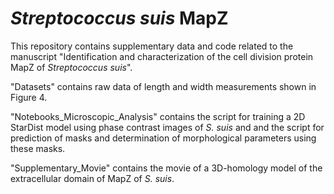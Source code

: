 # <i>Streptococcus suis</i> MapZ
This repository contains supplementary data and code related to the manuscript "Identification and characterization of the cell division protein MapZ of <i>Streptococcus suis</i>". 

"Datasets" contains raw data of length and width measurements shown in Figure 4.

"Notebooks_Microscopic_Analysis" contains the script for training a 2D StarDist model using phase contrast images of <i>S. suis</i> and and the script for prediction of masks and determination of morphological parameters using these masks.

"Supplementary_Movie" contains the movie of a 3D-homology model of the extracellular domain of MapZ of <i>S. suis</i>.




